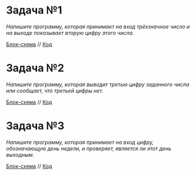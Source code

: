  # Задача №1
 *Напишите программу, которая принимает на вход трёхзначное число и на выходе показывает вторую цифру этого числа.*

[Блок-схема](Task_1/diagram1.drawio.png) //
[Код](Task_1/Program.cs)

 # Задача №2
 *Напишите программу, которая выводит третью цифру заданного числа или сообщает, что третьей цифры нет.*

 [Блок-схема](Task_2/diagram2.drawio.png) //
 [Код](Task_2/Program.cs)

 # Задача №3
 *Напишите программу, которая принимает на вход цифру, обозначающую день недели, и проверяет, является ли этот день выходным.*

[Блок-схема](Task_3/diaram3.drawio.png) //
[Код](Task_3/Program.cs)
